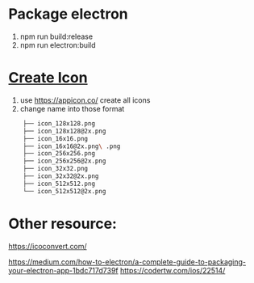 # Package electron

1. npm run build:release
2. npm run electron:build

# [Create Icon](https://www.youtube.com/watch?v=QbVni3ot76U)

1. use https://appicon.co/ create all icons
2. change name into those format

```bash
    ├── icon_128x128.png
    ├── icon_128x128@2x.png
    ├── icon_16x16.png
    ├── icon_16x16@2x.png\ .png
    ├── icon_256x256.png
    ├── icon_256x256@2x.png
    ├── icon_32x32.png
    ├── icon_32x32@2x.png
    ├── icon_512x512.png
    └── icon_512x512@2x.png
```

# Other resource:

https://icoconvert.com/

https://medium.com/how-to-electron/a-complete-guide-to-packaging-your-electron-app-1bdc717d739f
https://codertw.com/ios/22514/
